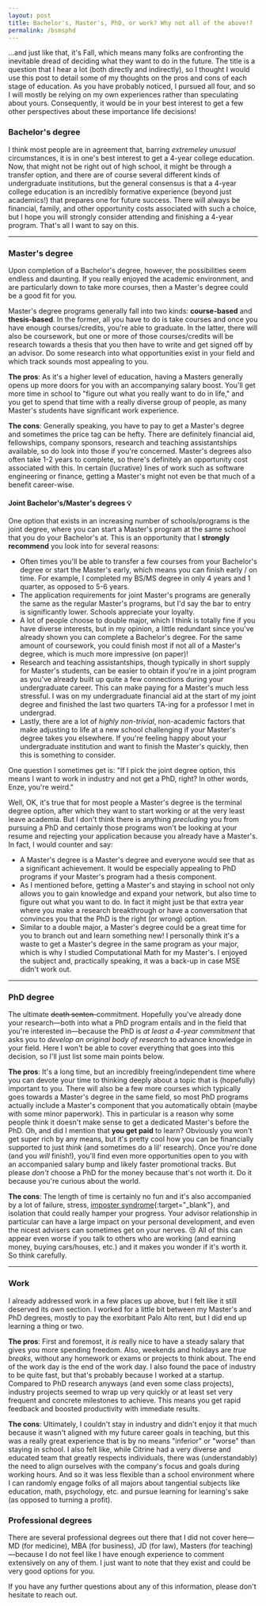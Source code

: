 ```yaml
---
layout: post
title: Bachelor's, Master's, PhD, or work? Why not all of the above!?
permalink: /bsmsphd
---
```


...and just like that, it's Fall, which means many folks are confronting the inevitable dread of deciding what they want to do in the future. 
The title is a question that I hear a lot (both directly and indirectly), so I thought I would use this post to detail some of my thoughts on the pros and cons of each stage of education. 
As you have probably noticed, I pursued all four, and so I will mostly be relying on my own experiences rather than speculating about yours.
Consequently, it would be in your best interest to get a few other perspectives about these importance life decisions!

### Bachelor's degree

I think most people are in agreement that, barring *extremeley unusual* circumstances, it is in one's best interest to get a 4-year college education.
Now, that might not be right out of high school, it might be through a transfer option, and there are of course several different kinds of undergraduate institutions, but the general consensus is that a 4-year college education is an incredibly formative experience (beyond just academics!) that prepares one for future success.
There will always be financial, family, and other opportunity costs associated with such a choice, but I hope you will strongly consider attending and finishing a 4-year program.
That's all I want to say on this.

---------------------------------

### Master's degree

Upon completion of a Bachelor's degree, however, the possibilities seem endless and daunting. 
If you really enjoyed the academic environment, and are particularly down to take more courses, then a Master's degree could be a good fit for you.

Master's degree programs generally fall into two kinds: **course-based** and **thesis-based**.
In the former, all you have to do is take courses and once you have enough courses/credits, you're able to graduate. 
In the latter, there will also be coursework, but one or more of those courses/credits will be research towards a thesis that you then have to write and get signed off by an advisor. 
Do some research into what opportunities exist in your field and which track sounds most appealing to you.

**The pros**: As it's a higher level of education, having a Masters generally opens up more doors for you with an accompanying salary boost. You'll get more time in school to "figure out what you really want to do in life," and you get to spend that time with a really diverse group of people, as many Master's students have significant work experience.

**The cons**: Generally speaking, you have to pay to get a Master's degree and sometimes the price tag can be hefty. 
There are definitely financial aid, fellowships, company sponsors, research and teaching assistantships available, so do look into those if you're concerned.
Master's degrees also often take 1-2 years to complete, so there's definitely an opportunity cost associated with this.
In certain (lucrative) lines of work such as software engineering or finance, getting a Master's might not even be that much of a benefit career-wise.

#### Joint Bachelor's/Master's degrees 💡

One option that exists in an increasing number of schools/programs is the joint degree, where you can start a Master's program at the same school that you do your Bachelor's at.
This is an opportunity that I **strongly recommend** you look into for several reasons:

- Often times you'll be able to transfer a few courses from your Bachelor's degree or start the Master's early, which means you can finish early / on time. For example, I completed my BS/MS degree in only 4 years and 1 quarter, as opposed to 5-6 years.
- The application requirements for joint Master's programs are generally the same as the regular Master's programs, but I'd say the bar to entry is significantly lower. Schools appreciate your loyalty.
- A lot of people choose to double major, which I think is totally fine if you have diverse interests, but in my opinion, a little redundant since you've already shown you can complete a Bachelor's degree. For the same amount of coursework, you could finish most if not all of a Master's degree, which is much more impressive (on paper)!
- Research and teaching assistantships, though typically in short supply for Master's students, can be easier to obtain if you're in a joint program as you've already built up quite a few connections during your undergraduate career. This can make paying for a Master's much less stressful. I was on my undergraduate financial aid at the start of my joint degree and finished the last two quarters TA-ing for a professor I met in undergrad.
- Lastly, there are a lot of *highly non-trivial*, non-academic factors that make adjusting to life at a new school challenging if your Master's degree takes you elsewhere. If you're feeling happy about your undergraduate institution and want to finish the Master's quickly, then this is something to consider.

One question I sometimes get is: "If I pick the joint degree option, this means I want to work in industry and not get a PhD, right? In other words, Enze, you're weird." 

Well, OK, it's true that for most people a Master's degree is the terminal degree option, after which they want to start working or at the very least leave academia. 
But I don't think there is anything *precluding* you from pursuing a PhD and certainly those programs won't be looking at your resume and rejecting your application because you already have a Master's. In fact, I would counter and say:

- A Master's degree is a Master's degree and everyone would see that as a significant achievement. It would be especially appealing to PhD programs if your Master's program had a thesis component.
- As I mentioned before, getting a Master's and staying in school not only allows you to gain knowledge and expand your network, but also time to figure out what you want to do. In fact it might just be that extra year where you make a research breakthrough or have a conversation that convinces you that the PhD is the right (or wrong) option.
- Similar to a double major, a Master's degree could be a great time for you to branch out and learn something new! I personally think it's a waste to get a Master's degree in the same program as your major, which is why I studied Computational Math for my Master's. I enjoyed the subject and, practically speaking, it was a back-up in case MSE didn't work out.

---------------------------------

### PhD degree

The ultimate ~~death senten-~~commitment. Hopefully you've already done your research—both into what a PhD program entails and in the field that you're interested in—because the PhD is *at least a 4-year commitment* that asks you to *develop an original body of research* to advance knowledge in your field. Here I won't be able to cover everything that goes into this decision, so I'll just list some main points below.

**The pros**: It's a long time, but an incredibly freeing/independent time where you can devote your time to thinking deeply about a topic that is (hopefully) important to you.
There will also be a few more courses which typically goes towards a Master's degree in the same field, so most PhD programs actually include a Master's component that you automatically obtain (maybe with some minor paperwork).
This in particular is a reason why some people think it doesn't make sense to get a dedicated Master's before the PhD.
Oh, and did I mention that **you get paid** to learn? Obviously you won't get super rich by any means, but it's pretty cool how you can be financially supported to just *think* (and sometimes do a lil' research).
Once you're done (and you *will* finish!), you'll find even more opportunities open to you with an accompanied salary bump and likely faster promotional tracks.
But please *don't* choose a PhD for the money because that's not worth it. Do it because you're curious about the world.

**The cons**: The length of time is certainly no fun and it's also accompanied by a lot of failure, stress, [imposter syndrome](https://en.wikipedia.org/wiki/Impostor_syndrome){:target="_blank"}, and isolation that could really hamper your progress.
Your advisor relationship in particular can have a large impact on your personal development, and even the nicest advisers can sometimes get on your nerves. 😒 
All of this can appear even worse if you talk to others who are working (and earning money, buying cars/houses, etc.) and it makes you wonder if it's worth it. So think carefully.

---------------------------------

### Work

I already addressed work in a few places up above, but I felt like it still deserved its own section.
I worked for a little bit between my Master's and PhD degrees, mostly to pay the exorbitant Palo Alto rent, but I did end up learning a thing or two.

**The pros**: First and foremost, it *is* really nice to have a steady salary that gives you more spending freedom.
Also, weekends and holidays are *true breaks*, without any homework or exams or projects to think about. The end of the work day is the end of the work day.
I also found the pace of industry to be quite fast, but that's probably because I worked at a startup. 
Compared to PhD research anyways (and even some class projects), industry projects seemed to wrap up very quickly or at least set very frequent and concrete milestones to achieve.
This means you get rapid feedback and boosted productivity with immediate results.

**The cons**: Ultimately, I couldn't stay in industry and didn't enjoy it that much because it wasn't aligned with my future career goals in teaching, but this was a really great experience that is by no means "inferior" or "worse" than staying in school. 
I also felt like, while Citrine had a very diverse and educated team that greatly respects individuals, there was (understandably) the need to align ourselves with the company's focus and goals during working hours.
And so it was less flexible than a school environment where I can randomly engage folks of all majors about tangential subjects like education, math, psychology, etc. and pursue learning for learning's sake (as opposed to turning a profit).


### Professional degrees

There are several professional degrees out there that I did not cover here—MD (for medicine), MBA (for business), JD (for law), Masters (for teaching)—because I do not feel like I have enough experience to comment extensively on any of them. 
I just want to note that they exist and could be very good options for you.

If you have any further questions about any of this information, please don't hesitate to reach out.